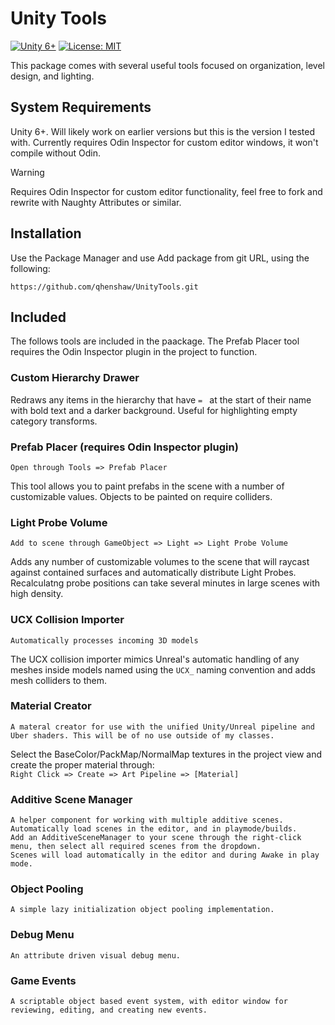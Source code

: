 # Unity Tools
[![Unity 6+](https://img.shields.io/badge/unity-6%2B-blue.svg)](https://unity3d.com/get-unity/download)
[![License: MIT](https://img.shields.io/badge/License-MIT-brightgreen.svg)](LICENSE.md)

This package comes with several useful tools focused on organization, level design, and lighting.

## System Requirements
Unity 6+. Will likely work on earlier versions but this is the version I tested with. 
Currently requires Odin Inspector for custom editor windows, it won't compile without Odin.

> [!WARNING]
> Requires Odin Inspector for custom editor functionality, feel free to fork and rewrite with Naughty Attributes or similar.

## Installation
Use the Package Manager and use Add package from git URL, using the following: 
```
https://github.com/qhenshaw/UnityTools.git
```

## Included
The follows tools are included in the paackage. The Prefab Placer tool requires the Odin Inspector plugin in the project to function.

### Custom Hierarchy Drawer
Redraws any items in the hierarchy that have ```= ``` at the start of their name with bold text and a darker background. Useful for highlighting empty category transforms.

### Prefab Placer (requires Odin Inspector plugin)
```
Open through Tools => Prefab Placer
```
This tool allows you to paint prefabs in the scene with a number of customizable values. Objects to be painted on require colliders.

### Light Probe Volume
```
Add to scene through GameObject => Light => Light Probe Volume
```
Adds any number of customizable volumes to the scene that will raycast against contained surfaces and automatically distribute Light Probes. Recalculatng probe positions can take several minutes in large scenes with high density.

### UCX Collision Importer
```
Automatically processes incoming 3D models
```
The UCX collision importer mimics Unreal's automatic handling of any meshes inside models named using the ```UCX_``` naming convention and adds mesh colliders to them.

### Material Creator
```
A materal creator for use with the unified Unity/Unreal pipeline and Uber shaders. This will be of no use outside of my classes.
```
Select the BaseColor/PackMap/NormalMap textures in the project view and create the proper material through:  
```Right Click => Create => Art Pipeline => [Material]```

### Additive Scene Manager
```
A helper component for working with multiple additive scenes. Automatically load scenes in the editor, and in playmode/builds.
Add an AdditiveSceneManager to your scene through the right-click menu, then select all required scenes from the dropdown.
Scenes will load automatically in the editor and during Awake in play mode.
```

### Object Pooling
```
A simple lazy initialization object pooling implementation.
```

### Debug Menu
```
An attribute driven visual debug menu.
```

### Game Events
```
A scriptable object based event system, with editor window for reviewing, editing, and creating new events.
```
